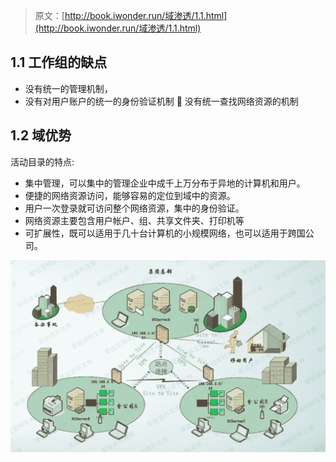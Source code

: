 > 原文：[http://book.iwonder.run/域渗透/1.1.html](http://book.iwonder.run/域渗透/1.1.html)

## 1.1 工作组的缺点

*   没有统一的管理机制，
*   没有对用户账户的统一的身份验证机制  没有统一查找网络资源的机制

## 1.2 域优势

活动目录的特点:

*   集中管理，可以集中的管理企业中成千上万分布于异地的计算机和用户。
*   便捷的网络资源访问，能够容易的定位到域中的资源。
*   用户一次登录就可访问整个网络资源，集中的身份验证。
*   网络资源主要包含用户帐户、组、共享文件夹、打印机等
*   可扩展性，既可以适用于几十台计算机的小规模网络，也可以适用于跨国公司。

![image](img/1a55a4460106ff15c905a5bddd61d36c.png)

